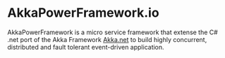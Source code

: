 # AkkaPowerFramework.io
AkkaPowerFramework is a micro service framework that extense the C# .net port of the Akka Framework [Akka.net](https://getakka.net) to build highly concurrent, distributed and fault tolerant event-driven application.
